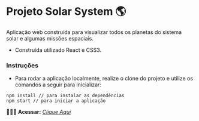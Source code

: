 # Projeto Solar System 🌎

Aplicação web construída para visualizar todos os planetas do sistema solar e algumas missões espaciais.

* Construída utilizado React e CSS3.

### Instruções

- Para rodar a aplicação localmente, realize o clone do projeto e utilize os comandos a seguir para inicializar:

```
npm install // para instalar as dependências
npm start // para iniciar a aplicação
```

👨🏻‍💻 **Acessar:** _[Clique Aqui](https://projeto-solar-system-ochre.vercel.app/)_
